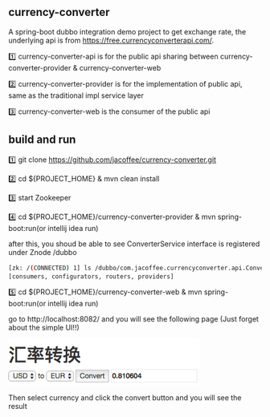 ## currency-converter

A spring-boot dubbo integration demo project to get exchange rate, the underlying api is from https://free.currencyconverterapi.com/.

:one: currency-converter-api is for the public api sharing between currency-converter-provider & currency-converter-web

:two: currency-converter-provider is for the implementation of public api, same as the traditional impl service layer

:three: currency-converter-web is the consumer of the public api

## build and run

:one: git clone https://github.com/jacoffee/currency-converter.git

:two: cd ${PROJECT_HOME} & mvn clean install

:three: start Zookeeper

:four: cd ${PROJECT_HOME}/currency-converter-provider & mvn spring-boot:run(or intellij idea run)

after this, you shoud be able to see ConverterService interface is registered under Znode /dubbo

```bash
[zk: /(CONNECTED) 1] ls /dubbo/com.jacoffee.currencyconverter.api.ConverterService
[consumers, configurators, routers, providers]
```

:five: cd ${PROJECT_HOME}/currency-converter-web & mvn spring-boot:run(or intellij idea run)

go to http://localhost:8082/ and you will see the following page (Just forget about the simple UI!!)

![](https://github.com/jacoffee/currency-converter/blob/master/currency-rate.png)

Then select currency and click the convert button and you will see the result

